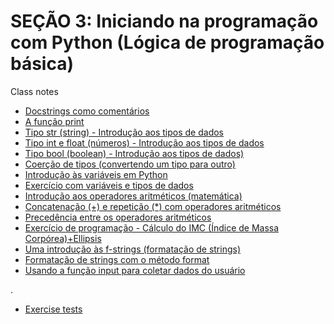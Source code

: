 # SEÇÃO 3: Iniciando na programação com Python (Lógica de programação básica)
Class notes

- [Docstrings como comentários](./classes/1docstrings.py)
- [A função print](./classes/2print.py)
- [Tipo str (string) - Introdução aos tipos de dados](./classes/3str-tiposdedados.py)
- [Tipo int e float (números) - Introdução aos tipos de dados](./classes/4int_and_float-tiposdedados.py)
- [Tipo bool (boolean) - Introdução aos tipos de dados)](./classes/5bool-tiposdedados.py)
- [Coerção de tipos (convertendo um tipo para outro)](./classes/6coercao.py)
- [Introdução às variáveis em Python](./classes/7variaveis.py)
- [Exercício com variáveis e tipos de dados](./classes/8exerc-variaveis_tiposdedados.py)
- [Introdução aos operadores aritméticos (matemática)](./classes/9operadores_aritmeticos.py)
- [Concatenação (+) e repetição (*) com operadores aritméticos](./classes/10concatenacao.py)
- [Precedência entre os operadores aritméticos](./classes/11precedencia_operadores.py)
- [Exercício de programação - Cálculo do IMC (Índice de Massa Corpórea)+Ellipsis](./classes/12exerc-calculoIMC.py)
- [Uma introdução às f-strings (formatação de strings)](./classes/13fstrings.py)
- [Formatação de strings com o método format](./classes/14formatacao-string_format.py)
- [Usando a função input para coletar dados do usuário](./classes/15input.py)

.
  - [Exercise tests](./classes/teste.py)
